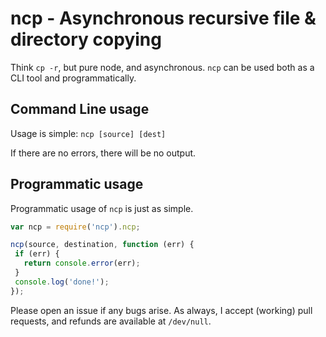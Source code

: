 # ncp - Asynchronous recursive file & directory copying

Think `cp -r`, but pure node, and asynchronous.  `ncp` can be used both as a CLI tool and programmatically.

## Command Line usage

Usage is simple: `ncp [source] [dest]`

If there are no errors, there will be no output.

## Programmatic usage

Programmatic usage of `ncp` is just as simple.  

```javascript
var ncp = require('ncp').ncp;

ncp(source, destination, function (err) {
 if (err) {
   return console.error(err);
 }
 console.log('done!');
});
```

Please open an issue if any bugs arise.  As always, I accept (working) pull requests, and refunds are available at `/dev/null`.
